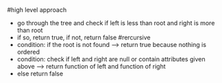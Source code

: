 #high level approach
  - go through the tree and check if left is less than root and right is more than root
  - if so, return true, if not, return false
#rercursive
  - condition: if the root is not found --> return true because nothing is ordered
  - condition: check if left and right are null or contain attributes given above --> return function of left and function of right
  - else return false
